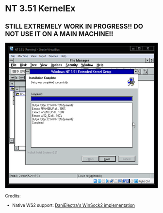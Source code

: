 <h1>NT 3.51 KernelEx</h1>

<h2>STILL EXTREMELY WORK IN PROGRESS!! DO NOT USE IT ON A MAIN MACHINE!!</h2>

<img src="./docs/install.png" height="480px">

Credits:

<ul>
<li>
Native WS2 support: <a href="https://github.com/DaniElectra/winsock351">DaniElectra's WinSock2 implementation</a>
</li>